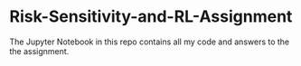 # Risk-Sensitivity-and-RL-Assignment

The Jupyter Notebook in this repo contains all my code and answers to the the assignment.
